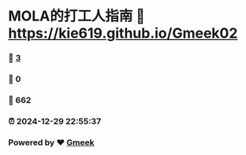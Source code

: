 # MOLA的打工人指南 :link: https://kie619.github.io/Gmeek02 
### :page_facing_up: [3](https://kie619.github.io/Gmeek02/tag.html) 
### :speech_balloon: 0 
### :hibiscus: 662 
### :alarm_clock: 2024-12-29 22:55:37 
### Powered by :heart: [Gmeek](https://github.com/Meekdai/Gmeek)
